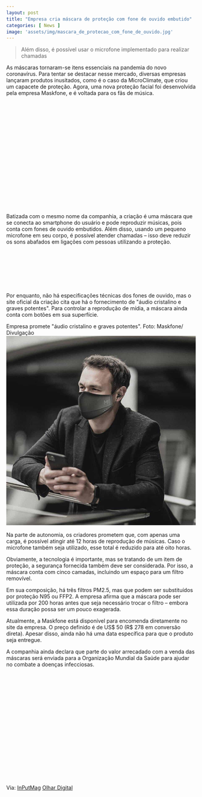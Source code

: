 ```yaml
---
layout: post
title: "Empresa cria máscara de proteção com fone de ouvido embutido"
categories: [ News ]
image: 'assets/img/mascara_de_protecao_com_fone_de_ouvido.jpg'
---
```


> Além disso, é possível usar o microfone implementado para realizar chamadas

As máscaras tornaram-se itens essenciais na pandemia do novo coronavírus. Para tentar se destacar nesse mercado, diversas empresas lançaram produtos inusitados, como é o caso da MicroClimate, que criou um capacete de proteção. Agora, uma nova proteção facial foi desenvolvida pela empresa Maskfone, e é voltada para os fãs de música.

<!-- QUADRADO -->
<script async src="//pagead2.googlesyndication.com/pagead/js/adsbygoogle.js"></script>
<ins class="adsbygoogle"
style="display:inline-block;width:336px;height:280px"
data-ad-client="ca-pub-2838251107855362"
data-ad-slot="5351066970"></ins>
<script>
(adsbygoogle = window.adsbygoogle || []).push({});
</script>

Batizada com o mesmo nome da companhia, a criação é uma máscara que se conecta ao smartphone do usuário e pode reproduzir músicas, pois conta com fones de ouvido embutidos. Além disso, usando um pequeno microfone em seu corpo, é possível atender chamadas – isso deve reduzir os sons abafados em ligações com pessoas utilizando a proteção.

<!-- MINI ANÚNCIO -->
<script async src="//pagead2.googlesyndication.com/pagead/js/adsbygoogle.js"></script>
<!-- Games Root -->
<ins class="adsbygoogle"
style="display:inline-block;width:730px;height:95px"
data-ad-client="ca-pub-2838251107855362"
data-ad-slot="5351066970"></ins>
<script>
(adsbygoogle = window.adsbygoogle || []).push({});
</script>

Por enquanto, não há especificações técnicas dos fones de ouvido, mas o site oficial da criação cita que há o fornecimento de "áudio cristalino e graves potentes". Para controlar a reprodução de mídia, a máscara ainda conta com botões em sua superfície.

<!-- RETANGULO LARGO 2 -->
<script async src="//pagead2.googlesyndication.com/pagead/js/adsbygoogle.js"></script>
<ins class="adsbygoogle"
style="display:block; text-align:center;"
data-ad-layout="in-article"
data-ad-format="fluid"
data-ad-client="ca-pub-2838251107855362"
data-ad-slot="8549252987"></ins>
<script>
(adsbygoogle = window.adsbygoogle || []).push({});
</script>

Empresa promete "áudio cristalino e graves potentes". Foto: Maskfone/ Divulgação
![Máscara fone](/assets/img/mask-fone.jpg)

<!-- RETANGULO LARGO -->
<script async src="https://pagead2.googlesyndication.com/pagead/js/adsbygoogle.js"></script>
<!-- Informat -->
<ins class="adsbygoogle"
style="display:block"
data-ad-client="ca-pub-2838251107855362"
data-ad-slot="2327980059"
data-ad-format="auto"
data-full-width-responsive="true"></ins>
<script>
(adsbygoogle = window.adsbygoogle || []).push({});
</script>

Na parte de autonomia, os criadores prometem que, com apenas uma carga, é possível atingir até 12 horas de reprodução de músicas. Caso o microfone também seja utilizado, esse total é reduzido para até oito horas.

Obviamente, a tecnologia é importante, mas se tratando de um item de proteção, a segurança fornecida também deve ser considerada. Por isso, a máscara conta com cinco camadas, incluindo um espaço para um filtro removível.

Em sua composição, há três filtros PM2.5, mas que podem ser substituídos por proteção N95 ou FFP2. A empresa afirma que a máscara pode ser utilizada por 200 horas antes que seja necessário trocar o filtro – embora essa duração possa ser um pouco exagerada.

Atualmente, a Maskfone está disponível para encomenda diretamente no site da empresa. O preço definido é de US$ 50 (R$ 278 em conversão direta). Apesar disso, ainda não há uma data específica para que o produto seja entregue.

A companhia ainda declara que parte do valor arrecadado com a venda das máscaras será enviada para a Organização Mundial da Saúde para ajudar no combate a doenças infecciosas.

<!-- QUADRADO -->
<script async src="//pagead2.googlesyndication.com/pagead/js/adsbygoogle.js"></script>
<ins class="adsbygoogle"
style="display:inline-block;width:336px;height:280px"
data-ad-client="ca-pub-2838251107855362"
data-ad-slot="5351066970"></ins>
<script>
(adsbygoogle = window.adsbygoogle || []).push({});
</script>

Via: [InPutMag](https://www.inputmag.com/style/maskfone-smart-face-mask-built-in-wireless-earbuds) [Olhar Digital](https://olhardigital.com.br/coronavirus/noticia/empresa-cria-mascara-de-protecao-com-fone-de-ouvido-embutido/107682)
